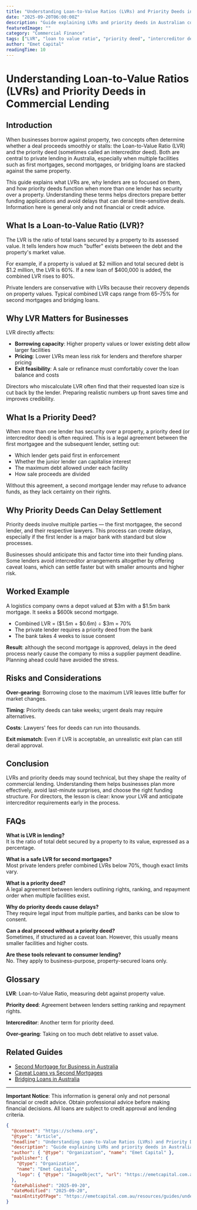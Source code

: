 ```yaml
---
title: "Understanding Loan-to-Value Ratios (LVRs) and Priority Deeds in Commercial Lending"
date: "2025-09-20T06:00:00Z"
description: "Guide explaining LVRs and priority deeds in Australian commercial lending: what they are, why they matter, risks, and practical examples."
featuredImage: ""
category: "Commercial Finance"
tags: ["LVR", "loan to value ratio", "priority deed", "intercreditor deed", "second mortgage", "commercial lending", "private lending", "property finance"]
author: "Emet Capital"
readingTime: 10
---
```


# Understanding Loan-to-Value Ratios (LVRs) and Priority Deeds in Commercial Lending

## Introduction

When businesses borrow against property, two concepts often determine whether a deal proceeds smoothly or stalls: the Loan-to-Value Ratio (LVR) and the priority deed (sometimes called an intercreditor deed). Both are central to private lending in Australia, especially when multiple facilities such as first mortgages, second mortgages, or bridging loans are stacked against the same property.

This guide explains what LVRs are, why lenders are so focused on them, and how priority deeds function when more than one lender has security over a property. Understanding these terms helps directors prepare better funding applications and avoid delays that can derail time-sensitive deals. Information here is general only and not financial or credit advice.

## What Is a Loan-to-Value Ratio (LVR)?

The LVR is the ratio of total loans secured by a property to its assessed value. It tells lenders how much "buffer" exists between the debt and the property's market value.

For example, if a property is valued at $2 million and total secured debt is $1.2 million, the LVR is 60%. If a new loan of $400,000 is added, the combined LVR rises to 80%.

Private lenders are conservative with LVRs because their recovery depends on property values. Typical combined LVR caps range from 65–75% for second mortgages and bridging loans.

## Why LVR Matters for Businesses

LVR directly affects:

- **Borrowing capacity**: Higher property values or lower existing debt allow larger facilities
- **Pricing**: Lower LVRs mean less risk for lenders and therefore sharper pricing
- **Exit feasibility**: A sale or refinance must comfortably cover the loan balance and costs

Directors who miscalculate LVR often find that their requested loan size is cut back by the lender. Preparing realistic numbers up front saves time and improves credibility.

## What Is a Priority Deed?

When more than one lender has security over a property, a priority deed (or intercreditor deed) is often required. This is a legal agreement between the first mortgagee and the subsequent lender, setting out:

- Which lender gets paid first in enforcement
- Whether the junior lender can capitalise interest
- The maximum debt allowed under each facility
- How sale proceeds are divided

Without this agreement, a second mortgage lender may refuse to advance funds, as they lack certainty on their rights.

## Why Priority Deeds Can Delay Settlement

Priority deeds involve multiple parties — the first mortgagee, the second lender, and their respective lawyers. This process can create delays, especially if the first lender is a major bank with standard but slow processes.

Businesses should anticipate this and factor time into their funding plans. Some lenders avoid intercreditor arrangements altogether by offering caveat loans, which can settle faster but with smaller amounts and higher risk.

## Worked Example

A logistics company owns a depot valued at $3m with a $1.5m bank mortgage. It seeks a $600k second mortgage.

- Combined LVR = ($1.5m + $0.6m) ÷ $3m = 70%
- The private lender requires a priority deed from the bank
- The bank takes 4 weeks to issue consent

**Result**: although the second mortgage is approved, delays in the deed process nearly cause the company to miss a supplier payment deadline. Planning ahead could have avoided the stress.

## Risks and Considerations

**Over-gearing**: Borrowing close to the maximum LVR leaves little buffer for market changes.

**Timing**: Priority deeds can take weeks; urgent deals may require alternatives.

**Costs**: Lawyers' fees for deeds can run into thousands.

**Exit mismatch**: Even if LVR is acceptable, an unrealistic exit plan can still derail approval.

## Conclusion

LVRs and priority deeds may sound technical, but they shape the reality of commercial lending. Understanding them helps businesses plan more effectively, avoid last-minute surprises, and choose the right funding structure. For directors, the lesson is clear: know your LVR and anticipate intercreditor requirements early in the process.

## FAQs

**What is LVR in lending?**  
It is the ratio of total debt secured by a property to its value, expressed as a percentage.

**What is a safe LVR for second mortgages?**  
Most private lenders prefer combined LVRs below 70%, though exact limits vary.

**What is a priority deed?**  
A legal agreement between lenders outlining rights, ranking, and repayment order when multiple facilities exist.

**Why do priority deeds cause delays?**  
They require legal input from multiple parties, and banks can be slow to consent.

**Can a deal proceed without a priority deed?**  
Sometimes, if structured as a caveat loan. However, this usually means smaller facilities and higher costs.

**Are these tools relevant to consumer lending?**  
No. They apply to business-purpose, property-secured loans only.

## Glossary

**LVR**: Loan-to-Value Ratio, measuring debt against property value.

**Priority deed**: Agreement between lenders setting ranking and repayment rights.

**Intercreditor**: Another term for priority deed.

**Over-gearing**: Taking on too much debt relative to asset value.

## Related Guides

- [Second Mortgage for Business in Australia](/resources/guides/second-mortgage-for-business-australia)
- [Caveat Loans vs Second Mortgages](/resources/guides/caveat-loans-vs-second-mortgages)
- [Bridging Loans in Australia](/resources/guides/bridging-loans-australia)

---

**Important Notice**: This information is general only and not personal financial or credit advice. Obtain professional advice before making financial decisions. All loans are subject to credit approval and lending criteria.

```json
{
  "@context": "https://schema.org",
  "@type": "Article",
  "headline": "Understanding Loan-to-Value Ratios (LVRs) and Priority Deeds in Commercial Lending",
  "description": "Guide explaining LVRs and priority deeds in Australian commercial lending: what they are, why they matter, risks, and practical examples.",
  "author": { "@type": "Organization", "name": "Emet Capital" },
  "publisher": {
    "@type": "Organization",
    "name": "Emet Capital",
    "logo": { "@type": "ImageObject", "url": "https://emetcapital.com.au/static/logo.png" }
  },
  "datePublished": "2025-09-20",
  "dateModified": "2025-09-20",
  "mainEntityOfPage": "https://emetcapital.com.au/resources/guides/understanding-lvr-priority-deeds-commercial-lending"
}
```